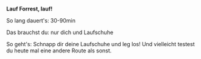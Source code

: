 **Lauf Forrest, lauf!**

So lang dauert's: 30-90min

Das brauchst du: nur dich und Laufschuhe

So geht's: Schnapp dir deine Laufschuhe und leg los! Und vielleicht testest du heute mal eine andere Route als sonst.
